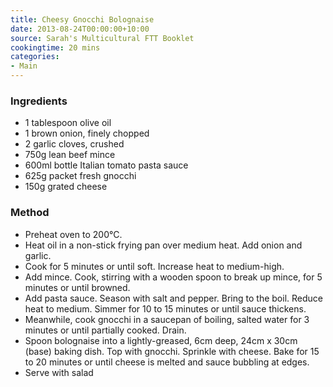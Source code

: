 ```yaml
---
title: Cheesy Gnocchi Bolognaise
date: 2013-08-24T00:00:00+10:00
source: Sarah's Multicultural FTT Booklet
cookingtime: 20 mins
categories:
- Main
---
```











### Ingredients

* 1 tablespoon olive oil
* 1 brown onion, finely chopped 
* 2 garlic cloves, crushed
* 750g lean beef mince 
* 600ml bottle Italian tomato pasta sauce
* 625g packet fresh gnocchi 
* 150g grated cheese

### Method

* Preheat oven to 200°C. 
* Heat oil in a non-stick frying pan over medium heat. Add onion and garlic. 
* Cook for 5 minutes or until soft. Increase heat to medium-high. 
* Add mince. Cook, stirring with a wooden spoon to break up mince, for 5 minutes or until browned. 
* Add pasta sauce. Season with salt and pepper. Bring to the boil. Reduce heat to medium. Simmer for 10 to 15 minutes or until sauce thickens.
* Meanwhile, cook gnocchi in a saucepan of boiling, salted water for 3 minutes or until partially cooked. Drain. 
* Spoon bolognaise into a lightly-greased, 6cm deep, 24cm x 30cm (base) baking dish. Top with gnocchi. Sprinkle with cheese. Bake for 15 to 20 minutes or until cheese is melted and sauce bubbling at edges.
* Serve with salad
